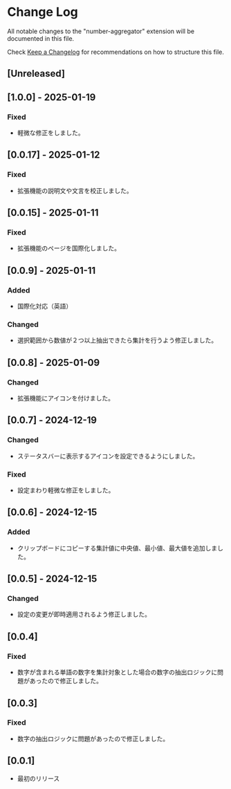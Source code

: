 # Change Log

All notable changes to the "number-aggregator" extension will be documented in this file.

Check [Keep a Changelog](http://keepachangelog.com/) for recommendations on how to structure this file.

## [Unreleased]

## [1.0.0] - 2025-01-19

### Fixed

- 軽微な修正をしました。

## [0.0.17] - 2025-01-12

### Fixed

- 拡張機能の説明文や文言を校正しました。

## [0.0.15] - 2025-01-11

### Fixed

- 拡張機能のページを国際化しました。

## [0.0.9] - 2025-01-11

### Added

- 国際化対応（英語）

### Changed

- 選択範囲から数値が２つ以上抽出できたら集計を行うよう修正しました。

## [0.0.8] - 2025-01-09

### Changed

- 拡張機能にアイコンを付けました。

## [0.0.7] - 2024-12-19

### Changed

- ステータスバーに表示するアイコンを設定できるようにしました。

### Fixed

- 設定まわり軽微な修正をしました。

## [0.0.6] - 2024-12-15

### Added

- クリップボードにコピーする集計値に中央値、最小値、最大値を追加しました。

## [0.0.5] - 2024-12-15

### Changed

- 設定の変更が即時適用されるよう修正しました。

## [0.0.4]

### Fixed

- 数字が含まれる単語の数字を集計対象とした場合の数字の抽出ロジックに問題があったので修正しました。

## [0.0.3]

### Fixed

- 数字の抽出ロジックに問題があったので修正しました。

## [0.0.1]

- 最初のリリース
